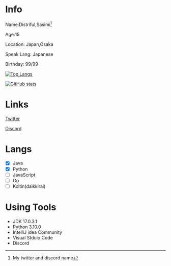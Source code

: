 # Info

Name:Distriful,Sasimi[^1]

Age:15

Location: Japan,Osaka

Speak Lang: Japanese

Birthday: 99/99

[![Top Langs](https://github-readme-stats.vercel.app/api/top-langs/?username=distriful5061&langs_count=10&layout=compact)](https://github.com/anuraghazra/github-readme-stats)

[![GitHub stats](https://github-readme-stats.vercel.app/api?username=distriful5061&show_icons=true&count_private=true&theme=tokyonight)](https://github.com/anuraghazra/github-readme-stats)

# Links

[Twitter](https://twitter.com/distriful)

[Discord](https://pastebin.com/VqbaZTYX)

# Langs

- [x] Java
- [x] Python
- [ ] JavaScript
- [ ] Go
- [ ] Koltin(daikkirai)

# Using Tools

- JDK 17.0.3.1
- Python 3.10.0
- IntelliJ idea Community
- Visual Stduio Code
- Discord


[^1]: My twitter and discord name
